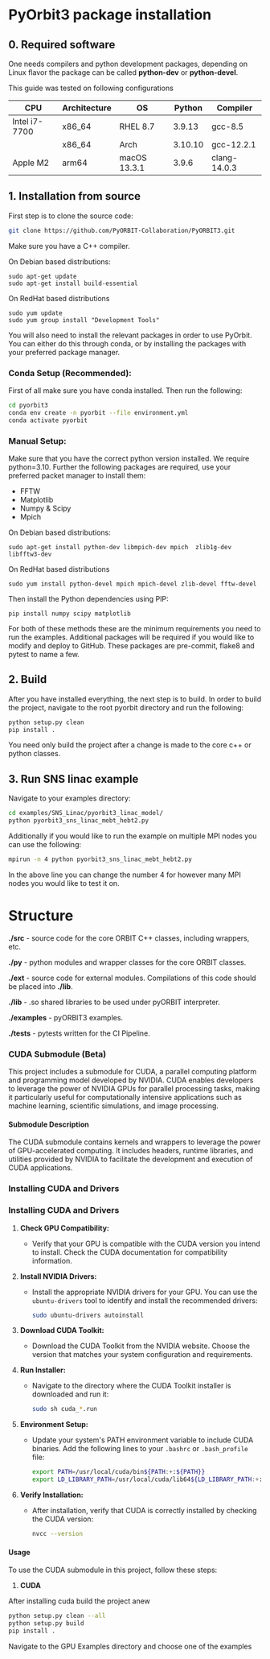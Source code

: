 # PyOrbit3 package installation

## 0. Required software

One needs compilers and python development packages, depending on  Linux flavor the package can be called **python-dev** or **python-devel**.

This guide was tested on following configurations

| CPU           | Architecture | OS           | Python  | Compiler     |
|---------------|--------------|--------------|---------|--------------|
| Intel i7-7700 | x86_64       | RHEL 8.7     | 3.9.13  | gcc-8.5      |
|               | x86_64       | Arch         | 3.10.10 | gcc-12.2.1   |
| Apple M2      | arm64        | macOS 13.3.1 | 3.9.6   | clang-14.0.3 |


## 1. Installation from source

First step is to clone the source code:

```bash
git clone https://github.com/PyORBIT-Collaboration/PyORBIT3.git
```

Make sure you have a C++ compiler.

On Debian based distributions:
```
sudo apt-get update
sudo apt-get install build-essential
```

On RedHat based distributions
```
sudo yum update
sudo yum group install "Development Tools"
```

You will also need to install the relevant packages in order to use PyOrbit. You can either do this through conda, or by installing the packages with your preferred package manager.

### Conda Setup (Recommended):

First of all make sure you have conda installed. Then run the following:

```bash
cd pyorbit3
conda env create -n pyorbit --file environment.yml
conda activate pyorbit
```

### Manual Setup:

Make sure that you have the correct python version installed. We require python=3.10. Further the following packages are required, use your preferred packet manager to install them:

- FFTW
- Matplotlib
- Numpy & Scipy
- Mpich

On Debian based distributions:
```
sudo apt-get install python-dev libmpich-dev mpich  zlib1g-dev libfftw3-dev
```

On RedHat based distributions
```
sudo yum install python-devel mpich mpich-devel zlib-devel fftw-devel
```

Then install the Python dependencies using PIP:
```
pip install numpy scipy matplotlib
```

For both of these methods these are the minimum requirements you need to run the examples. Additional packages will be required if you would like to modify and deploy to GitHub. These packages are pre-commit, flake8 and pytest to name a few.

## 2. Build

After you have installed everything, the next step is to build. In order to build the project, navigate to the root pyorbit directory and run the following:

```bash
python setup.py clean
pip install .
```

You need only build the project after a change is made to the core c++ or python classes.

## 3. Run SNS linac example

Navigate to your examples directory:

```bash
cd examples/SNS_Linac/pyorbit3_linac_model/
python pyorbit3_sns_linac_mebt_hebt2.py
```

Additionally if you would like to run the example on multiple MPI nodes you can use the following:

```bash
mpirun -n 4 python pyorbit3_sns_linac_mebt_hebt2.py
```

In the above line you can change the number 4 for however many MPI nodes you would like to test it on.

# Structure
**./src**		- source code for the core ORBIT C++ classes, including
		  wrappers, etc.

**./py**		- python modules and wrapper classes for the core ORBIT
		  classes.

**./ext**		- source code for external modules. Compilations of this
		  code should be placed into **./lib**.

**./lib**  	- .so shared libraries to be used under pyORBIT interpreter.

**./examples**		- pyORBIT3 examples.

**./tests**		- pytests written for the CI Pipeline.

### CUDA Submodule (Beta)

This project includes a submodule for CUDA, a parallel computing platform and programming model developed by NVIDIA. CUDA enables developers to leverage the power of NVIDIA GPUs for parallel processing tasks, making it particularly useful for computationally intensive applications such as machine learning, scientific simulations, and image processing.

#### Submodule Description

The CUDA submodule contains kernels and wrappers to leverage the power of GPU-accelerated computing. It includes headers, runtime libraries, and utilities provided by NVIDIA to facilitate the development and execution of CUDA applications.

### Installing CUDA and Drivers
### Installing CUDA and Drivers

1. **Check GPU Compatibility:**
   - Verify that your GPU is compatible with the CUDA version you intend to install. Check the CUDA documentation for compatibility information.

2. **Install NVIDIA Drivers:**
   - Install the appropriate NVIDIA drivers for your GPU. You can use the `ubuntu-drivers` tool to identify and install the recommended drivers:
     ```bash
     sudo ubuntu-drivers autoinstall
     ```

3. **Download CUDA Toolkit:**
   - Download the CUDA Toolkit from the NVIDIA website. Choose the version that matches your system configuration and requirements.

4. **Run Installer:**
   - Navigate to the directory where the CUDA Toolkit installer is downloaded and run it:
     ```bash
     sudo sh cuda_*.run
     ```
5. **Environment Setup:**
   - Update your system's PATH environment variable to include CUDA binaries. Add the following lines to your `.bashrc` or `.bash_profile` file:
     ```bash
     export PATH=/usr/local/cuda/bin${PATH:+:${PATH}}
     export LD_LIBRARY_PATH=/usr/local/cuda/lib64${LD_LIBRARY_PATH:+:${LD_LIBRARY_PATH}}
     ```

6. **Verify Installation:**
   - After installation, verify that CUDA is correctly installed by checking the CUDA version:
     ```bash
     nvcc --version
     ```

#### Usage

To use the CUDA submodule in this project, follow these steps:

1. **CUDA**

After installing cuda build the project anew
```bash
python setup.py clean --all
python setup.py build
pip install . 
```

Navigate to the GPU Examples directory and choose one of the examples
